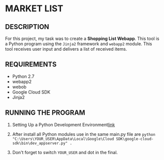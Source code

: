 # MARKET LIST

## DESCRIPTION

For this project, my task was to create a **Shopping List Webapp**. This tool is a Python program using the `Jinja2` framework and `webapp2` module.  This tool receives user input and delivers a list of received items.

## REQUIREMENTS
- Python 2.7
- webapp2
- webob
- Google Cloud SDK
- Jinja2

## RUNNING THE PROGRAM

1. Setting Up a Python Development Environment[link](https://cloud.google.com/python/setup?hl=en-us)

2. After install all Python modules use in the same main.py file are `python "C:\Users\YOUR_USER\AppData\Local\Google\Cloud SDK\google-cloud-sdk\bin\dev_appserver.py" .`

3. Don't forget to switch `YOUR_USER` and dot in the final.
